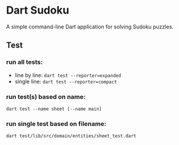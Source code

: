 # Dart Sudoku

A simple command-line Dart application for solving Sudoku puzzles.

## Test

### run all tests:
- line by line:
`dart test --reporter=expanded`
- single line:
`dart test --reporter=compact`

### run test(s) based on name:
`dart test --name sheet [--name main]`

### run single test based on filename:
`dart test/lib/src/domain/entities/sheet_test.dart`
